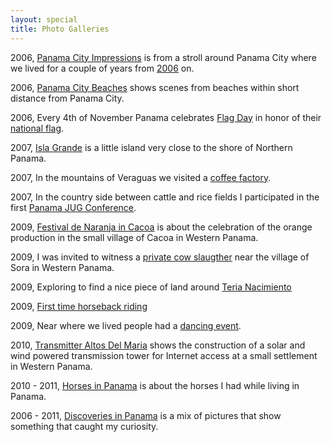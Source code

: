 ```yaml
---
layout: special
title: Photo Galleries
---
```


2006, [Panama City Impressions](PanamaCityImpressions/) is from a stroll around Panama City where we lived for a couple of years from [2006](/2006/12/31/highlights-2006.html) on.

2006, [Panama City Beaches](PanamaCityBeaches/) shows scenes from beaches within short distance from Panama City.

2006, Every 4th of November Panama celebrates [Flag Day](FlagDay/) in honor of their [national flag](http://en.wikipedia.org/wiki/Flag_of_Panama).

2007, [Isla Grande](IslaGrande/) is a little island very close to the shore of Northern Panama.

2007, In the mountains of Veraguas we visited a [coffee factory](PanamaCoffee/).

2007, In the country side between cattle and rice fields I participated in the first [Panama JUG Conference](PanamaJUGConference/).

2009, [Festival de Naranja in Cacoa](Festival-de-Naranja-in-Cacao/) is about the celebration of the orange production in the small village of Cacoa in Western Panama.

2009, I was invited to witness a [private cow slaugther](PrivateCowSlaugtherInPanama/) near the village of Sora in Western Panama.

2009, Exploring to find a nice piece of land around [Teria Nacimiento](TeriaNacimiento/)

2009, [First time horseback riding](FirstTimeHorsebackRiding/)

2009, Near where we lived people had a [dancing event](BaileTipicoSora/).

2010, [Transmitter Altos Del Maria](TransmitterAltosDelMaria/) shows the construction of a solar and wind powered transmission tower for Internet access at a small settlement in Western Panama.

2010 - 2011, [Horses in Panama](HorsesInPanama/) is about the horses I had while living in Panama.

2006 - 2011, [Discoveries in Panama](DiscoveriesInPanama/) is a mix of pictures that show something that caught my curiosity.
